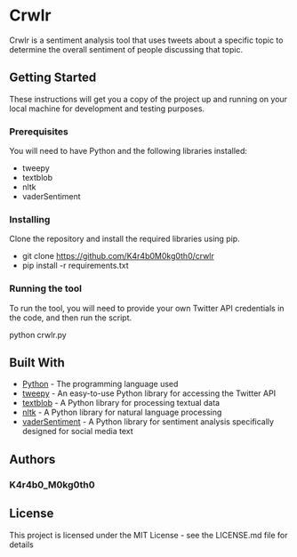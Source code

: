 # Crwlr

Crwlr is a sentiment analysis tool that uses tweets about a specific topic to determine the overall sentiment of people discussing that topic.

## Getting Started

These instructions will get you a copy of the project up and running on your local machine for development and testing purposes.

### Prerequisites

You will need to have Python and the following libraries installed:

- tweepy
- textblob
- nltk
- vaderSentiment

### Installing

Clone the repository and install the required libraries using pip.

- git clone <https://github.com/K4r4b0M0kg0th0/crwlr>
- pip install -r requirements.txt

### Running the tool

To run the tool, you will need to provide your own Twitter API credentials in the code, and then run the script.

python crwlr.py

## Built With

- [Python](https://www.python.org/) - The programming language used
- [tweepy](https://www.tweepy.org/) - An easy-to-use Python library for accessing the Twitter API
- [textblob](https://textblob.readthedocs.io/en/dev/) - A Python library for processing textual data
- [nltk](https://www.nltk.org/) - A Python library for natural language processing
- [vaderSentiment](https://github.com/cjhutto/vaderSentiment) - A Python library for sentiment analysis specifically designed for social media text

## Authors

### K4r4b0_M0kg0th0

## License

This project is licensed under the MIT License - see the LICENSE.md file for details
